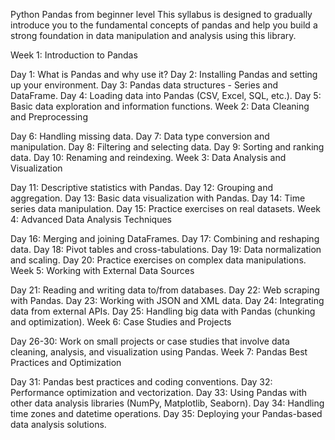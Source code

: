 Python  Pandas from beginner level 
This syllabus is designed to gradually introduce you to the fundamental concepts of pandas and help you build a strong foundation in data manipulation and analysis using this library.

Week 1: Introduction to Pandas

Day 1: What is Pandas and why use it?
Day 2: Installing Pandas and setting up your environment.
Day 3: Pandas data structures - Series and DataFrame.
Day 4: Loading data into Pandas (CSV, Excel, SQL, etc.).
Day 5: Basic data exploration and information functions.
Week 2: Data Cleaning and Preprocessing

Day 6: Handling missing data.
Day 7: Data type conversion and manipulation.
Day 8: Filtering and selecting data.
Day 9: Sorting and ranking data.
Day 10: Renaming and reindexing.
Week 3: Data Analysis and Visualization

Day 11: Descriptive statistics with Pandas.
Day 12: Grouping and aggregation.
Day 13: Basic data visualization with Pandas.
Day 14: Time series data manipulation.
Day 15: Practice exercises on real datasets.
Week 4: Advanced Data Analysis Techniques

Day 16: Merging and joining DataFrames.
Day 17: Combining and reshaping data.
Day 18: Pivot tables and cross-tabulations.
Day 19: Data normalization and scaling.
Day 20: Practice exercises on complex data manipulations.
Week 5: Working with External Data Sources

Day 21: Reading and writing data to/from databases.
Day 22: Web scraping with Pandas.
Day 23: Working with JSON and XML data.
Day 24: Integrating data from external APIs.
Day 25: Handling big data with Pandas (chunking and optimization).
Week 6: Case Studies and Projects

Day 26-30: Work on small projects or case studies that involve data cleaning, analysis, and visualization using Pandas.
Week 7: Pandas Best Practices and Optimization

Day 31: Pandas best practices and coding conventions.
Day 32: Performance optimization and vectorization.
Day 33: Using Pandas with other data analysis libraries (NumPy, Matplotlib, Seaborn).
Day 34: Handling time zones and datetime operations.
Day 35: Deploying your Pandas-based data analysis solutions.
